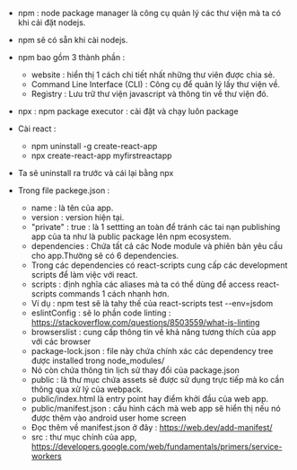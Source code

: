 - npm : node package manager là công cụ quản lý các thư viện mà ta có khi cải đặt nodejs.
- npm sẽ có sẵn khi cài nodejs.
- npm bao gồm 3 thành phần : 
    + website : hiển thị 1 cách chi tiết nhất những thư viên được chia sẻ.
    + Command Line Interface (CLI) : Công cụ để quản lý lấy thư viện về.
    + Registry : Lưu trữ thư viện javascript và thông tin về thư viện đó.

- npx : npm package executor : cài đặt và chạy luôn package
- Cài react : 

    + npm uninstall -g create-react-app
    + npx create-react-app myfirstreactapp

- Ta sẽ uninstall ra trước và cái lại bằng npx
- Trong file packege.json :

    + name : là tên của app.
    + version : version hiện tại.
    + "private" : true : là 1 settting an toàn để tránh các tai nạn publishing app của ta như là public package lên npm ecosystem.
    + dependencies  : Chứa tất cả các Node module và phiên bản yêu cầu cho app.Thường sẽ có 6 dependencies.
    + Trong các dependencies có react-scripts cung cấp các development scripts để làm việc với react.
    + scripts  : định nghĩa các aliases mà ta có thể dùng để access  react-scripts commands 1 cách nhanh hơn.
    + Ví dụ : npm test sẽ là tahy thế của react-scripts test --env=jsdom 
    + eslintConfig : sẽ lo phần code linting : https://stackoverflow.com/questions/8503559/what-is-linting
    + browserslist : cung cấp thông tin về khả năng tương thích của app với các browser 
    + package-lock.json : file này chứa chính xác các dependency tree được installed trong node_modules/
    + Nó còn chứa thông tin lịch sử thay đổi của package.json 
    + public : là thư mục chứa assets sẽ được sử dụng trực tiếp mà ko cần thông qua xử lý của webpack.
    + public/index.html là entry point hay điểm khởi đầu của web app.
    + public/manifest.json : cấu hình cách mà web app sẽ hiển thị nếu nó được thêm vào android user home screen
    + Đọc thêm về manifest.json ở đây : https://web.dev/add-manifest/
    + src : thư mục chính của app, https://developers.google.com/web/fundamentals/primers/service-workers